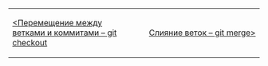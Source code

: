 
##

<table width="100%">
<td width="50%">

[<Перемещение между ветками и коммитами – git checkout](./checkout.md)

</td>
<td>

<div style="text-align:right">

[Слияние веток – git merge>](./merge.md)

</div>

</td>
</table>